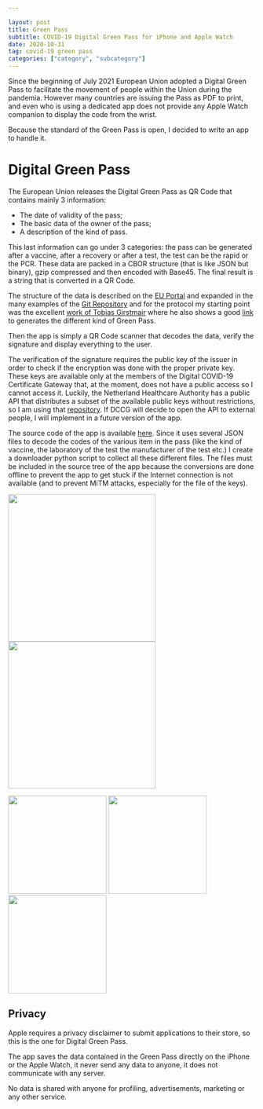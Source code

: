 ```yaml
---

layout: post
title: Green Pass
subtitle: COVID-19 Digital Green Pass for iPhone and Apple Watch
date: 2020-10-31
tag: covid-19 green pass
categories: ["category", "subcategory"]
---
```


Since the beginning of July 2021 European Union adopted a Digital Green Pass to facilitate the movement of people within the Union during the pandemia. However many countries are issuing the Pass as PDF to print, and even who is using a dedicated app does not provide any Apple Watch companion to display the code from the wrist.

Because the standard of the Green Pass is open, I decided to write an app to handle it.

# Digital Green Pass

The European Union releases the Digital Green Pass as QR Code that contains mainly 3 information:

- The date of validity of the pass;
- The basic data of the owner of the pass;
- A description of the kind of pass.

This last information can go under 3 categories: the pass can be generated after a vaccine, after a recovery or after a test, the test can be the rapid or the PCR. These data are packed in a CBOR structure (that is like JSON but binary), gzip compressed and then encoded with Base45. The final result is a string that is converted in a QR Code.

The structure of the data is described on the [EU Portal](https://ec.europa.eu/health/sites/default/files/ehealth/docs/covid-certificate_json_specification_en.pdf) and expanded in the many examples of the [Git Repository](https://github.com/ehn-dcc-development/hcert-spec/blob/main/README.md) and for the protocol my starting point was the excellent [work of Tobias Girstmair](https://gir.st/blog/greenpass.html) where he also shows a good [link](https://dgc.a-sit.at/ehn/) to generates the different kind of Green Pass. 

Then the app is simply a QR Code scanner that decodes the data, verify the signature and display everything to the user.

The verification of the signature requires the public key of the issuer in order to check if the encryption was done with the proper private key. These keys are available only at the members of the Digital COVID-19 Certificate Gateway that, at the moment, does not have a public access so I cannot access it. Luckily, the Netherland Healthcare Authority has a public API that distributes a subset of the available public keys without restrictions, so I am using that [repository](https://verifier-api.coronacheck.nl/v4/verifier/public_keys). If DCCG will decide to open the API to external people, I will implement in a future version of the app.

The source code of the app is available [here](https://github.com/emanuelelaface/GreenPass). Since it uses several JSON files to decode the codes of the various item in the pass (like the kind of vaccine, the laboratory of the test the manufacturer of the test etc.) I create a downloader python script to collect all these different files. The files must be included in the source tree of the app because the conversions are done offline to prevent the app to get stuck if the Internet connection is not available (and to prevent MiTM attacks, especially for the file of the keys).

<img src=/assets/img/green-pass-01.png  width="300"/> <img src=/assets/img/green-pass-02.png  width="300"/>



<img src=/assets/img/green-pass-03.png  width="200"/> <img src=/assets/img/green-pass-04.png  width="200"/> <img src=/assets/img/green-pass-05.png  width="200"/>



## Privacy

Apple requires a privacy disclaimer to submit applications to their store, so this is the one for Digital Green Pass.

The app saves the data contained in the Green Pass directly on the iPhone or the Apple Watch, it never send any data to anyone, it does not communicate with any server.

No data is shared with anyone for profiling, advertisements, marketing or any other service.

